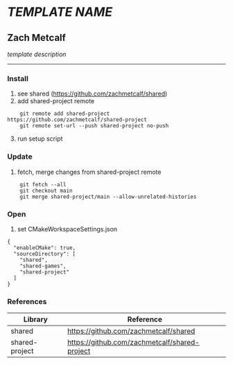 # *TEMPLATE NAME*
## Zach Metcalf

*template description*

----------------

### Install
1. see shared (https://github.com/zachmetcalf/shared)
2. add shared-project remote
```
    git remote add shared-project https://github.com/zachmetcalf/shared-project
    git remote set-url --push shared-project no-push
```
3. run setup script

### Update
1. fetch, merge changes from shared-project remote
```
    git fetch --all
    git checkout main
    git merge shared-project/main --allow-unrelated-histories
```

### Open
1. set CMakeWorkspaceSettings.json
```
{
  "enableCMake": true,
  "sourceDirectory": [
    "shared",
    "shared-games",
    "shared-project"
  ]
}
```

### References
Library | Reference
---------------- | ----------------
shared | https://github.com/zachmetcalf/shared
shared-project | https://github.com/zachmetcalf/shared-project
